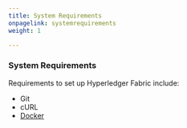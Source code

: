 ```yaml
---
title: System Requirements
onpagelink: systemrequirements
weight: 1

---
```


### **System Requirements**

Requirements to set up Hyperledger Fabric include:

*   Git
*   cURL
*   [Docker](https://www.docker.com/get-started)

